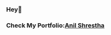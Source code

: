 


### Hey👋 
### Check My Portfolio:[Anil Shrestha](https://anilshrestha2400.github.io/My-Portfolio/)
